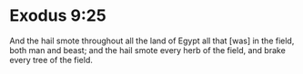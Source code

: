 # Exodus 9:25

And the hail smote throughout all the land of Egypt all that [was] in the field, both man and beast; and the hail smote every herb of the field, and brake every tree of the field.